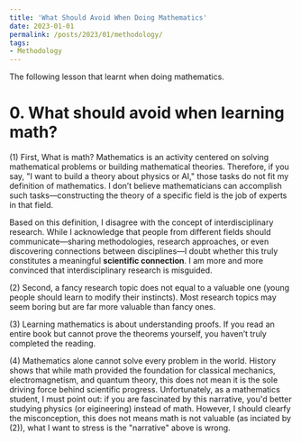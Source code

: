 ```yaml
---
title: 'What Should Avoid When Doing Mathematics'
date: 2023-01-01
permalink: /posts/2023/01/methodology/
tags:
- Methodology
---
```


The following lesson that learnt when doing mathematics.

# 0. What should avoid when learning math?

(1) First, What is math? Mathematics is an activity centered on solving mathematical problems or building mathematical theories. Therefore, if you say, "I want to build a theory about physics or AI," those tasks do not fit my definition of mathematics. I don’t believe mathematicians can accomplish such tasks—constructing the theory of a specific field is the job of experts in that field.

Based on this definition, I disagree with the concept of interdisciplinary research. While I acknowledge that people from different fields should communicate—sharing methodologies, research approaches, or even discovering connections between disciplines—I doubt whether this truly constitutes a meaningful **scientific connection**. I am more and more convinced that interdisciplinary research is misguided.

(2) Second, a fancy research topic does not equal to a valuable one (young people should learn to modify their instincts). Most research topics may seem boring but are far more valuable than fancy ones.

(3) Learning mathematics is about understanding proofs. If you read an entire book but cannot prove the theorems yourself, you haven’t truly completed the reading.

(4) Mathematics alone cannot solve every problem in the world. History shows that while math provided the foundation for classical mechanics, electromagnetism, and quantum theory, this does not mean it is the sole driving force behind scientific progress. Unfortunately, as a mathematics student, I must point out: if you are fascinated by this narrative, you'd better studying physics (or eigineering) instead of math. However, I should clearfy the misconception, this does not means math is not valuable (as inciated by (2)), what I want to stress is the "narrative" above is wrong.

